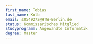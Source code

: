 ```yaml
---
first_name: Tobias 
last_name: Kolb
email: s0549272@HTW-Berlin.de
status: Kommissarisches Mitglied
studyprogramm: Angewandte Informatik
degree: Master
---
```


